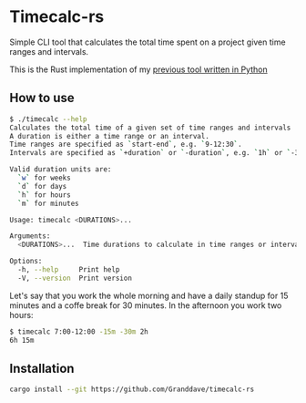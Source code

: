 # Timecalc-rs

Simple CLI tool that calculates the total time spent on a project given time ranges and intervals.

This is the Rust implementation of my [previous tool written in Python](https://github.com/Granddave/timecalc)

## How to use

```bash
$ ./timecalc --help
Calculates the total time of a given set of time ranges and intervals
A duration is either a time range or an interval.
Time ranges are specified as `start-end`, e.g. `9-12:30`.
Intervals are specified as `+duration` or `-duration`, e.g. `1h` or `-30m`.

Valid duration units are:
  `w` for weeks
  `d` for days
  `h` for hours
  `m` for minutes

Usage: timecalc <DURATIONS>...

Arguments:
  <DURATIONS>...  Time durations to calculate in time ranges or intervals, e.g. `9-12:30`, `1h` or `-30m`

Options:
  -h, --help     Print help
  -V, --version  Print version
```

Let's say that you work the whole morning and have a daily standup for 15 minutes and a coffe break
for 30 minutes. In the afternoon you work two hours:

```bash
$ timecalc 7:00-12:00 -15m -30m 2h
6h 15m
```

## Installation

```bash
cargo install --git https://github.com/Granddave/timecalc-rs
```

